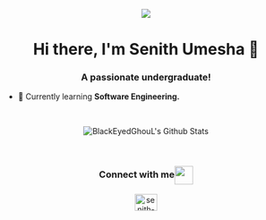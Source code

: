 <p align="center">
<img src="https://user-images.githubusercontent.com/3369400/133268513-5bfe2f93-4402-42c9-a403-81c9e86934b6.jpeg" />
</p>
<h1 align="center">Hi there, I'm Senith Umesha 👋</h1>
<h3 align="center">A passionate undergraduate!</h3>

- 🌱 Currently learning **Software Engineering.**

<br>
<p align="center">
<img align="center" src="https://github-readme-stats.vercel.app/api?username=BlackEyedGhouL&count_private=true&theme=dark&show_icons=true" alt="BlackEyedGhouL's Github Stats">
</p>
<br>
<div align="center">
  <h3 align="center">Connect with me<img align="center" src="https://github.com/rajput2107/rajput2107/blob/master/Assets/Handshake.gif" height="33px" /></h3> 
</div>

<p align="center">
<a href="https://linkedin.com/in/senith-umesha" target="blank"><img align="center" src="https://raw.githubusercontent.com/rahuldkjain/github-profile-readme-generator/master/src/images/icons/Social/linked-in-alt.svg" alt="senith-umesha" height="30" width="40" /></a>
</p>
